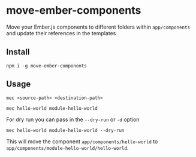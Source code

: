 # move-ember-components
Move your Ember.js components to different folders within `app/components` and 
update their references in the templates


## Install
```
npm i -g move-ember-components
```

## Usage
```
mec <source-path> <destination-path>
```

```
mec hello-world module-hello-world
```

For dry run you can pass in the `--dry-run` or `-d` option

```
mec hello-world module-hello-world --dry-run
```

This will move the component `app/components/hello-world` to  `app/components/module-hello-world/hello-world`.


